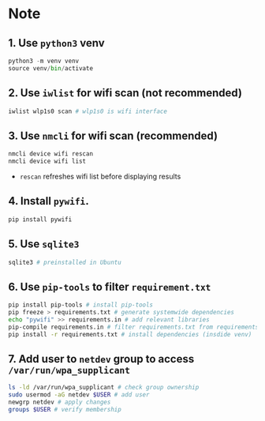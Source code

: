 # Note

## 1. Use `python3` venv
``` python
python3 -m venv venv
source venv/bin/activate
```

## 2. Use `iwlist` for wifi scan (not recommended)
``` bash
iwlist wlp1s0 scan # wlp1s0 is wifi interface
```

## 3. Use `nmcli` for wifi scan (recommended)
``` bash
nmcli device wifi rescan
nmcli device wifi list
```
* `rescan` refreshes wifi list before displaying results

## 4. Install `pywifi`.
``` bash
pip install pywifi
```

## 5. Use `sqlite3`
``` bash
sqlite3 # preinstalled in Ubuntu
```

## 6. Use `pip-tools` to filter `requirement.txt`
``` bash
pip install pip-tools # install pip-tools
pip freeze > requirements.txt # generate systemwide dependencies
echo "pywifi" >> requirements.in # add relevant libraries
pip-compile requirements.in # filter requirements.txt from requirements.in
pip install -r requirements.txt # install dependencies (insdide venv)
```

## 7. Add user to `netdev` group to access `/var/run/wpa_supplicant`
``` bash
ls -ld /var/run/wpa_supplicant # check group ownership
sudo usermod -aG netdev $USER # add user
newgrp netdev # apply changes
groups $USER # verify membership
```


